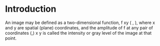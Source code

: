 # Introduction
An image may be defined as a two-dimensional function, f xy ( , ), where x and y are spatial (plane) coordinates, and the amplitude of f at any pair of coordinates (,) x y is called the intensity or gray level of the image at that point.
